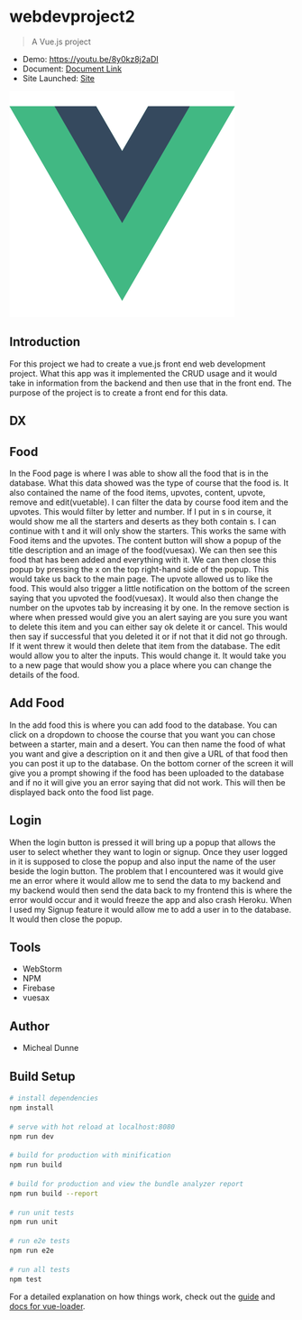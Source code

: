 # webdevproject2

> A Vue.js project
- Demo: https://youtu.be/8y0kz8j2aDI
- Document: [Document Link](https://github.com/michealdunne14/FoodWebApp/blob/master/Food%20Web%20app.pdf)
- Site Launched: [Site](https://webdev-c06a8.firebaseapp.com/#/) 

![alt text](https://github.com/michealdunne14/FoodWebApp/blob/master/logo.png)

Introduction
------------
For this project we had to create a vue.js front end web development project. What this app was it implemented the CRUD usage and it would take in information from the backend and then use that in the front end. The purpose of the project is to create a front end for this data. 

DX
--
Food 
----
In the Food page is where I was able to show all the food that is in the database. What this data showed was the type of course that the food is. It also contained the name of the food items, upvotes, content, upvote, remove and edit(vuetable).
I can filter the data by course food item and the upvotes. This would filter by letter and number. If I put in s in course, it would show me all the starters and deserts as they both contain s. I can continue with t and it will only show the starters. This works the same with Food items and the upvotes. 
The content button will show a popup of the title description and an image of the food(vuesax). We can then see this food that has been added and everything with it. We can then close this popup by pressing the x on the top right-hand side of the popup. This would take us back to the main page. The upvote allowed us to like the food. This would also trigger a little notification on the bottom of the screen saying that you upvoted the food(vuesax). It would also then change the number on the upvotes tab by increasing it by one. In the remove section is where when pressed would give you an alert saying are you sure you want to delete this item and you can either say ok delete it or cancel. This would then say if successful that you deleted it or if not that it did not go through. If it went threw it would then delete that item from the database. The edit would allow you to alter the inputs. This would change it. It would take you to a new page that would show you a place where you can change the details of the food. 


Add Food
--------
In the add food this is where you can add food to the database. You can click on a dropdown to choose the course that you want you can chose between a starter, main and a desert. You can then name the food of what you want and give a description on it and then give a URL of that food then you can post it up to the database. On the bottom corner of the screen it will give you a prompt showing if the food has been uploaded to the database and if no it will give you an error saying that did not work. This will then be displayed back onto the food list page.

Login 
-----
When the login button is pressed it will bring up a popup that allows the user to select whether they want to login or signup. Once they user logged in it is supposed to close the popup and also input the name of the user beside the login button. The problem that I encountered was it would give me an error where it would allow me to send the data to my backend and my backend would then send the data back to my frontend this is where the error would occur and it would freeze the app and also crash Heroku. When I used my Signup feature it would allow me to add a user in to the database. It would then close the popup.   

Tools
-----
- WebStorm
- NPM
- Firebase
- vuesax

Author
------
- Micheal Dunne

## Build Setup

``` bash
# install dependencies
npm install

# serve with hot reload at localhost:8080
npm run dev

# build for production with minification
npm run build

# build for production and view the bundle analyzer report
npm run build --report

# run unit tests
npm run unit

# run e2e tests
npm run e2e

# run all tests
npm test
```

For a detailed explanation on how things work, check out the [guide](http://vuejs-templates.github.io/webpack/) and [docs for vue-loader](http://vuejs.github.io/vue-loader).
